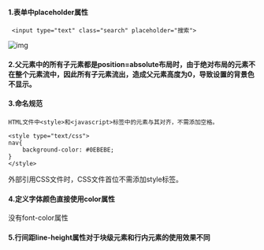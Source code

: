 #### 1.表单中placeholder属性

```
 <input type="text" class="search" placeholder="搜索">
```

![img](https://box.kancloud.cn/471614f7ad881782023185a23a0eaf0c_483x139.png)

#### 2.父元素中的所有子元素都是position=absolute布局时，由于绝对布局的元素不在整个元素流中，因此所有子元素流出，造成父元素高度为0，导致设置的背景色不显示。

#### 3.命名规范

```
HTML文件中<style>和<javascript>标签中的元素与其对齐，不需添加空格。

<style type="text/css">
nav{
	background-color: #0EBEBE;
}
</style>
```

外部引用CSS文件时，CSS文件首位不需添加style标签。

#### 4.定义字体颜色直接使用color属性

没有font-color属性

#### 5.行间距line-height属性对于块级元素和行内元素的使用效果不同

